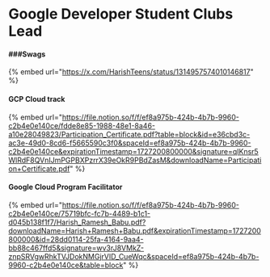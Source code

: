 # Google Developer Student Clubs Lead

#### ###Swags

{% embed url="https://x.com/HarishTeens/status/1314957574010146817" %}

#### GCP Cloud track

{% embed url="https://file.notion.so/f/f/ef8a975b-424b-4b7b-9960-c2b4e0e140ce/fdde8e85-1988-48e1-8a46-a10e28049823/Participation_Certificate.pdf?table=block&id=e36cbd3c-ac3e-49d0-8cd6-f5665590c3f0&spaceId=ef8a975b-424b-4b7b-9960-c2b4e0e140ce&expirationTimestamp=1727200800000&signature=qIKnsr5WlRdF8QVnIJmPGPBXPzrrX39eOkR9PBdZasM&downloadName=Participation+Certificate.pdf" %}

#### Google Cloud Program Facilitator

{% embed url="https://file.notion.so/f/f/ef8a975b-424b-4b7b-9960-c2b4e0e140ce/75719bfc-fc7b-4489-b1c1-d045b138f1f7/Harish_Ramesh_Babu.pdf?downloadName=Harish+Ramesh+Babu.pdf&expirationTimestamp=1727200800000&id=28dd0114-25fa-4164-9aa4-bb88c467ffd5&signature=wv3rJ8VMkZ-znpSRVgwRhkTVJDokNMGjrVID_CueWqc&spaceId=ef8a975b-424b-4b7b-9960-c2b4e0e140ce&table=block" %}
